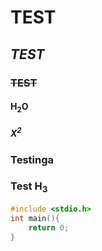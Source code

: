 # **TEST**
## *TEST*
### ~~TEST~~
#### H<sub>2</sub>O
##### X<sup>2</sup>
### Testinga
### Test H<sub>3</sub>
```c
#include <stdio.h>
int main(){
    return 0;
}
```